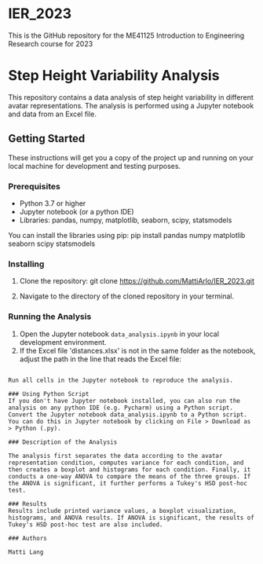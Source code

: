 # IER_2023
This is the GitHub repository for the ME41125 Introduction to Engineering Research course for 2023
# Step Height Variability Analysis

This repository contains a data analysis of step height variability in different avatar representations. The analysis is performed using a Jupyter notebook and data from an Excel file. 

## Getting Started

These instructions will get you a copy of the project up and running on your local machine for development and testing purposes. 

### Prerequisites

- Python 3.7 or higher
- Jupyter notebook (or a python IDE)
- Libraries: pandas, numpy, matplotlib, seaborn, scipy, statsmodels

You can install the libraries using pip:
pip install pandas numpy matplotlib seaborn scipy statsmodels


### Installing

1. Clone the repository:
git clone https://github.com/MattiArlo/IER_2023.git

2. Navigate to the directory of the cloned repository in your terminal.

### Running the Analysis

1. Open the Jupyter notebook `data_analysis.ipynb` in your local development environment.
2. If the Excel file 'distances.xlsx' is not in the same folder as the notebook, adjust the path in the line that reads the Excel file:
```pythondf = pd.read_excel('data/distances.xlsx', sheet_name='Stepheight_corrected')

Run all cells in the Jupyter notebook to reproduce the analysis.

### Using Python Script
If you don't have Jupyter notebook installed, you can also run the analysis on any python IDE (e.g. Pycharm) using a Python script.
Convert the Jupyter notebook data_analysis.ipynb to a Python script. You can do this in Jupyter notebook by clicking on File > Download as > Python (.py). 

### Description of the Analysis

The analysis first separates the data according to the avatar representation condition, computes variance for each condition, and then creates a boxplot and histograms for each condition. Finally, it conducts a one-way ANOVA to compare the means of the three groups. If the ANOVA is significant, it further performs a Tukey's HSD post-hoc test.

### Results
Results include printed variance values, a boxplot visualization, histograms, and ANOVA results. If ANOVA is significant, the results of Tukey's HSD post-hoc test are also included.

### Authors

Matti Lang
